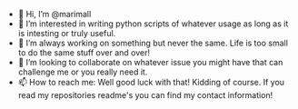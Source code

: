 - 👋 Hi, I’m @marimall
- 👀 I’m interested in writing python scripts of whatever usage as long as it is intesting or truly useful.
- 🌱 I’m always working on something but never the same. Life is too small to do the same stuff over and over!
- 💞️ I’m looking to collaborate on whatever issue you might have that can challenge me or you really need it.
- 📫 How to reach me: Well good luck with that! Kidding of course. If you read my repositories readme's you can find my contact information!

<!---
marimall/marimall is a ✨ special ✨ repository because its `README.md` (this file) appears on your GitHub profile.
You can click the Preview link to take a look at your changes.
--->
